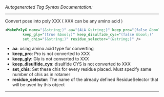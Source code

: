 <!-- THIS IS AN AUTOGENERATED FILE: Don't edit it directly, instead change the schema definition in the code itself. -->

_Autogenerated Tag Syntax Documentation:_

---
Convert pose into poly XXX ( XXX can be any amino acid )

```xml
<MakePolyX name="(&string;)" aa="(ALA &string;)" keep_pro="(false &bool;)"
        keep_gly="(true &bool;)" keep_disulfide_cys="(false &bool;)"
        set_chis="(&string;)" residue_selector="(&string;)" />
```

-   **aa**: using amino acid type for converting
-   **keep_pro**: Pro is not converted to XXX
-   **keep_gly**: Gly is not converted to XXX
-   **keep_disulfide_cys**: disulfide CYS is not converted to XXX
-   **set_chis**: Set these chis for every residue placed. Must specify same number of chis as in rotamer
-   **residue_selector**: The name of the already defined ResidueSelector that will be used by this object

---
